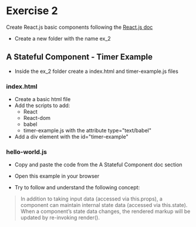 # Exercise 2

Create React.js basic components following the [React.js doc](https://reactjs.org)

* Create a new folder with the name ex_2

## A Stateful Component - Timer Example
 * Inside the ex_2 folder create a index.html and timer-example.js files
 
### index.html 
* Create a basic html file
* Add the scripts to add:
  * React
  * React-dom
  * babel
  * timer-example.js with the attribute type="text/babel"
* Add a div element with the id="timer-example"

### hello-world.js
  * Copy and paste the code from the A Stateful Component doc section

* Open this example in your browser
* Try to follow and understand the following concept:

>In addition to taking input data (accessed via this.props), a component can maintain internal state data (accessed via this.state). When a component’s state data changes, the rendered markup will be updated by re-invoking render().